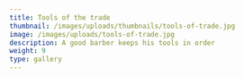 ```yaml
---
title: Tools of the trade
thumbnail: /images/uploads/thumbnails/tools-of-trade.jpg
image: /images/uploads/tools-of-trade.jpg
description: A good barber keeps his tools in order
weight: 9
type: gallery
---
```



